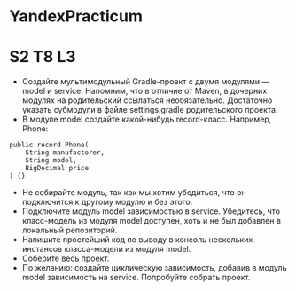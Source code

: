 # YandexPracticum

# S2 T8 L3

- Создайте мультимодульный Gradle-проект с двумя модулями — model и service. Напомним, что в отличие от Maven, в дочерних модулях на родительский ссылаться необязательно. Достаточно указать субмодули в файле settings.gradle родительского проекта.
- В модуле model создайте какой-нибудь record-класс. Например, Phone:

```
public record Phone(
    String manufactorer,
    String model,
    BigDecimal price
) {}
```

- Не собирайте модуль, так как мы хотим убедиться, что он подключится к другому модулю и без этого.
- Подключите модуль model зависимостью в service. Убедитесь, что класс-модель из модуля model доступен, хоть и не был добавлен в локальный репозиторий.
- Напишите простейший код по выводу в консоль нескольких инстансов класса-модели из модуля model.
- Соберите весь проект.
- По желанию: создайте циклическую зависимость, добавив в модуль model зависимость на service. Попробуйте собрать проект.
